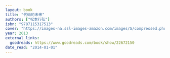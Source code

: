 ```yaml
---
layout: book
title: "代码的未来"
authors: ["松本行弘"]
isbn: "9787115317513"
cover: "https://images-na.ssl-images-amazon.com/images/S/compressed.photo.goodreads.com/books/1426133189i/22672150.jpg"
year: 2013
external_links:
  goodreads: https://www.goodreads.com/book/show/22672150
date_read: "2014-01-01"
---
```

